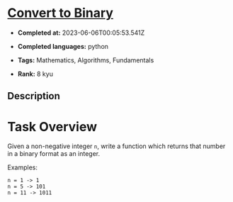 # [Convert to Binary](https://www.codewars.com/kata/59fca81a5712f9fa4700159a)

- **Completed at:** 2023-06-06T00:05:53.541Z

- **Completed languages:** python

- **Tags:** Mathematics, Algorithms, Fundamentals

- **Rank:** 8 kyu

## Description

# Task Overview

Given a non-negative integer `n`, write a function which returns that number in a binary format as an integer.

Examples:
```
n = 1 -> 1
n = 5 -> 101
n = 11 -> 1011
```

